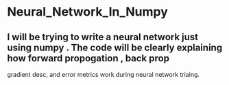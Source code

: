 # Neural_Network_In_Numpy

## I will be trying to write a neural network just using numpy . The code will be clearly explaining how forward propogation , back prop
gradient desc, and error metrics work during neural network triaing.
